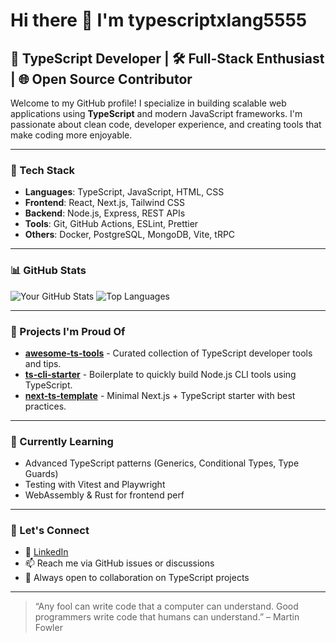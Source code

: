 # Hi there 👋 I'm typescriptxlang5555

## 🚀 TypeScript Developer | 🛠️ Full-Stack Enthusiast | 🌐 Open Source Contributor

Welcome to my GitHub profile! I specialize in building scalable web applications using **TypeScript** and modern JavaScript frameworks. I'm passionate about clean code, developer experience, and creating tools that make coding more enjoyable.

---

### 🔧 Tech Stack
- **Languages**: TypeScript, JavaScript, HTML, CSS
- **Frontend**: React, Next.js, Tailwind CSS
- **Backend**: Node.js, Express, REST APIs
- **Tools**: Git, GitHub Actions, ESLint, Prettier
- **Others**: Docker, PostgreSQL, MongoDB, Vite, tRPC

---

### 📊 GitHub Stats

![Your GitHub Stats](https://github-readme-stats.vercel.app/api?username=typescriptxlang5555&show_icons=true&theme=radical)
![Top Languages](https://github-readme-stats.vercel.app/api/top-langs/?username=typescriptxlang5555&layout=compact&theme=radical)

---

### 📌 Projects I'm Proud Of

- [**awesome-ts-tools**](https://github.com/typescriptxlang5555/awesome-ts-tools) - Curated collection of TypeScript developer tools and tips.
- [**ts-cli-starter**](https://github.com/typescriptxlang5555/ts-cli-starter) - Boilerplate to quickly build Node.js CLI tools using TypeScript.
- [**next-ts-template**](https://github.com/typescriptxlang5555/next-ts-template) - Minimal Next.js + TypeScript starter with best practices.

---

### 🧠 Currently Learning
- Advanced TypeScript patterns (Generics, Conditional Types, Type Guards)
- Testing with Vitest and Playwright
- WebAssembly & Rust for frontend perf

---

### 🤝 Let's Connect

- 💼 [LinkedIn](https://www.linkedin.com/in/typescriptxlang5555/)
- 📫 Reach me via GitHub issues or discussions
- 🌱 Always open to collaboration on TypeScript projects

---

> “Any fool can write code that a computer can understand. Good programmers write code that humans can understand.” – Martin Fowler
